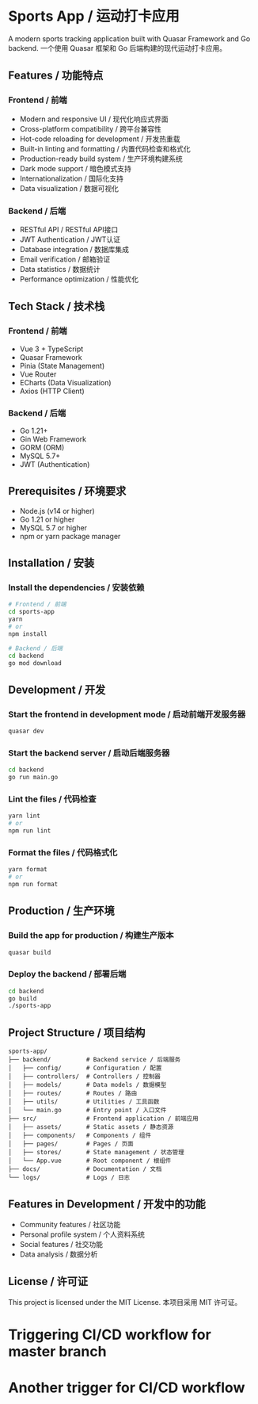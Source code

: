 # Sports App / 运动打卡应用

A modern sports tracking application built with Quasar Framework and Go backend.
一个使用 Quasar 框架和 Go 后端构建的现代运动打卡应用。

## Features / 功能特点

### Frontend / 前端

- Modern and responsive UI / 现代化响应式界面
- Cross-platform compatibility / 跨平台兼容性
- Hot-code reloading for development / 开发热重载
- Built-in linting and formatting / 内置代码检查和格式化
- Production-ready build system / 生产环境构建系统
- Dark mode support / 暗色模式支持
- Internationalization / 国际化支持
- Data visualization / 数据可视化

### Backend / 后端

- RESTful API / RESTful API接口
- JWT Authentication / JWT认证
- Database integration / 数据库集成
- Email verification / 邮箱验证
- Data statistics / 数据统计
- Performance optimization / 性能优化

## Tech Stack / 技术栈

### Frontend / 前端

- Vue 3 + TypeScript
- Quasar Framework
- Pinia (State Management)
- Vue Router
- ECharts (Data Visualization)
- Axios (HTTP Client)

### Backend / 后端

- Go 1.21+
- Gin Web Framework
- GORM (ORM)
- MySQL 5.7+
- JWT (Authentication)

## Prerequisites / 环境要求

- Node.js (v14 or higher)
- Go 1.21 or higher
- MySQL 5.7 or higher
- npm or yarn package manager

## Installation / 安装

### Install the dependencies / 安装依赖

```bash
# Frontend / 前端
cd sports-app
yarn
# or
npm install

# Backend / 后端
cd backend
go mod download
```

## Development / 开发

### Start the frontend in development mode / 启动前端开发服务器

```bash
quasar dev
```

### Start the backend server / 启动后端服务器

```bash
cd backend
go run main.go
```

### Lint the files / 代码检查

```bash
yarn lint
# or
npm run lint
```

### Format the files / 代码格式化

```bash
yarn format
# or
npm run format
```

## Production / 生产环境

### Build the app for production / 构建生产版本

```bash
quasar build
```

### Deploy the backend / 部署后端

```bash
cd backend
go build
./sports-app
```

## Project Structure / 项目结构

```
sports-app/
├── backend/          # Backend service / 后端服务
│   ├── config/       # Configuration / 配置
│   ├── controllers/  # Controllers / 控制器
│   ├── models/       # Data models / 数据模型
│   ├── routes/       # Routes / 路由
│   ├── utils/        # Utilities / 工具函数
│   └── main.go       # Entry point / 入口文件
├── src/              # Frontend application / 前端应用
│   ├── assets/       # Static assets / 静态资源
│   ├── components/   # Components / 组件
│   ├── pages/        # Pages / 页面
│   ├── stores/       # State management / 状态管理
│   └── App.vue       # Root component / 根组件
├── docs/             # Documentation / 文档
└── logs/             # Logs / 日志
```

## Features in Development / 开发中的功能

- Community features / 社区功能
- Personal profile system / 个人资料系统
- Social features / 社交功能
- Data analysis / 数据分析

## License / 许可证

This project is licensed under the MIT License.
本项目采用 MIT 许可证。

# Triggering CI/CD workflow for master branch

# Another trigger for CI/CD workflow
